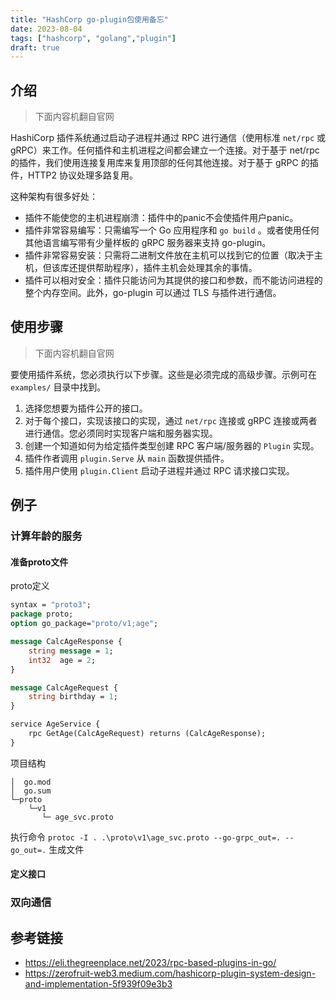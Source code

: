 ```yaml
---
title: "HashCorp go-plugin包使用备忘"
date: 2023-08-04
tags: ["hashcorp", "golang","plugin"]
draft: true
---
```

## 介绍

> 下面内容机翻自官网

HashiCorp 插件系统通过启动子进程并通过 RPC 进行通信（使用标准 `net/rpc` 或 gRPC）来工作。任何插件和主机进程之间都会建立一个连接。对于基于 net/rpc 的插件，我们使用连接复用库来复用顶部的任何其他连接。对于基于 gRPC 的插件，HTTP2 协议处理多路复用。

这种架构有很多好处：

- 插件不能使您的主机进程崩溃：插件中的panic不会使插件用户panic。
- 插件非常容易编写：只需编写一个 Go 应用程序和 `go build` 。或者使用任何其他语言编写带有少量样板的 gRPC 服务器来支持 go-plugin。
- 插件非常容易安装：只需将二进制文件放在主机可以找到它的位置（取决于主机，但该库还提供帮助程序），插件主机会处理其余的事情。
- 插件可以相对安全：插件只能访问为其提供的接口和参数，而不能访问进程的整个内存空间。此外，go-plugin 可以通过 TLS 与插件进行通信。

## 使用步骤

> 下面内容机翻自官网

要使用插件系统，您必须执行以下步骤。这些是必须完成的高级步骤。示例可在 `examples/` 目录中找到。

1. 选择您想要为插件公开的接口。
2. 对于每个接口，实现该接口的实现，通过 `net/rpc` 连接或 gRPC 连接或两者进行通信。您必须同时实现客户端和服务器实现。
3. 创建一个知道如何为给定插件类型创建 RPC 客户端/服务器的 `Plugin` 实现。
4. 插件作者调用 `plugin.Serve` 从 `main` 函数提供插件。
5. 插件用户使用 `plugin.Client` 启动子进程并通过 RPC 请求接口实现。

## 例子

### 计算年龄的服务

#### 准备proto文件

proto定义

```protobuf
syntax = "proto3";
package proto;
option go_package="proto/v1;age";

message CalcAgeResponse {
    string message = 1;
    int32  age = 2;
}

message CalcAgeRequest {
    string birthday = 1;
}

service AgeService {
    rpc GetAge(CalcAgeRequest) returns (CalcAgeResponse);
}
```

项目结构

```
│  go.mod
│  go.sum
└─proto
    └─v1
       └─ age_svc.proto
```

执行命令 `protoc -I . .\proto\v1\age_svc.proto --go-grpc_out=. --go_out=.` 生成文件

#### 定义接口

### 双向通信



## 参考链接
+ https://eli.thegreenplace.net/2023/rpc-based-plugins-in-go/
+ https://zerofruit-web3.medium.com/hashicorp-plugin-system-design-and-implementation-5f939f09e3b3